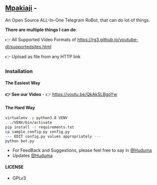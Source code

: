 ## [Mpakiaji]() - 
An Open Source ALL-In-One Telegram RoBot, that can do lot of things.

**There are multiple things I can do**:

👉 All Supported Video Formats of https://rg3.github.io/youtube-dl/supportedsites.html

👉 Upload as file from any HTTP link

### Installation

#### The Easiest Way

**👉 See our Video** - 👉 https://youtu.be/QkAkSLBgoYw

#### The Hard Way

```sh
virtualenv -p python3.8 VENV
. ./VENV/bin/activate
pip install -r requirements.txt
cp sample_config.py config.py
--- EDIT config.py values appropriately ---
python bot.py
```

- For FeedBack and Suggestions, please feel free to say in [@Huduma](https://telegram.dog/InFoTelGroup)
- Updates [@Huduma](https://telegram.dog/huduma)

#### LICENSE
- GPLv3
